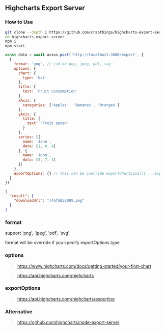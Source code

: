 ## Highcharts Export Server

### How to Use

```bash
git clone --depth 1 https://github.com/crapthings/highcharts-export-server
cd highcharts-export-server
npm i
npm start
```

```js
const data = await axios.post('http://localhost:3000/export', {
  {
    format: 'png', // can be png, jpeg, pdf, svg
    options: {
      chart: {
        type: 'bar'
      },
      title: {
        text: 'Fruit Consumption'
      },
      xAxis: {
        categories: ['Apples', 'Bananas', 'Oranges']
      },
      yAxis: {
        title: {
          text: 'Fruit eaten'
        }
      },
      series: [{
        name: 'Jane',
        data: [1, 0, 4]
      }, {
        name: 'John',
        data: [5, 7, 3]
      }]
    },
    exportOptions: {} // this can be override exportChartLocal({ ...exportOptions })
  }
})
```

```json
{
  "result": {
    "downloadUrl": "/4af6b52009.png"
  }
}
```

### format

support 'png', 'jpeg', 'pdf', 'svg'

format will be override if you specify exportOptions.type

### options

> https://www.highcharts.com/docs/getting-started/your-first-chart

> https://api.highcharts.com/highcharts

### exportOptions

> https://api.highcharts.com/highcharts/exporting

### Alternative

> https://github.com/highcharts/node-export-server
